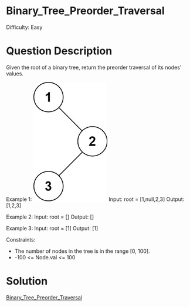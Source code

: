 
# Binary_Tree_Preorder_Traversal

Difficulty: Easy

# Question Description

Given the root of a binary tree, return the preorder traversal of its nodes' values.

Example 1:
![alt text](image.png)
Input: root = [1,null,2,3]
Output: [1,2,3]

Example 2:
Input: root = []
Output: []

Example 3:
Input: root = [1]
Output: [1]
 

Constraints:

- The number of nodes in the tree is in the range [0, 100].
- -100 <= Node.val <= 100

# Solution

[Binary_Tree_Preorder_Traversal]([144]Binary_Tree_Preorder_Traversal.py)
    
    